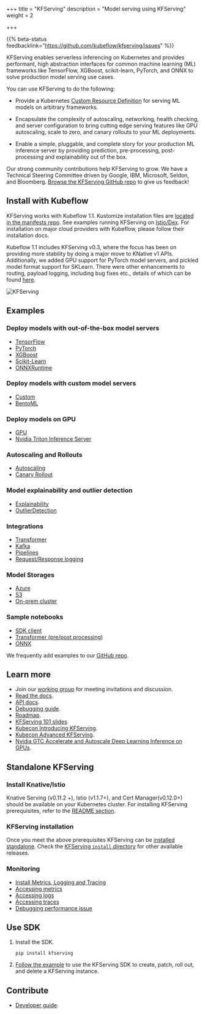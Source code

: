 +++
title = "KFServing"
description = "Model serving using KFServing"
weight = 2
                    
+++

{{% beta-status 
  feedbacklink="https://github.com/kubeflow/kfserving/issues" %}}

KFServing enables serverless inferencing on Kubernetes and provides performant, high abstraction interfaces for common machine learning (ML) frameworks like TensorFlow, XGBoost, scikit-learn, PyTorch, and ONNX to solve production model serving use cases.

You can use KFServing to do the following:

* Provide a Kubernetes [Custom Resource Definition](https://kubernetes.io/docs/concepts/extend-kubernetes/api-extension/custom-resources/) for serving ML models on arbitrary frameworks.

* Encapsulate the complexity of autoscaling, networking, health checking, and server configuration to bring cutting edge serving features like GPU autoscaling, scale to zero, and canary rollouts to your ML deployments.

* Enable a simple, pluggable, and complete story for your production ML inference server by providing prediction, pre-processing, post-processing and explainability out of the box.

Our strong community contributions help KFServing to grow. We have a Technical Steering Committee driven by Google, IBM, Microsoft, Seldon, and Bloomberg. [Browse the KFServing GitHub repo](https://github.com/kubeflow/kfserving) to give us feedback!

## Install with Kubeflow

KFServing works with Kubeflow 1.1. Kustomize installation files are [located in the manifests repo](https://github.com/kubeflow/manifests/tree/master/kfserving).
See examples running KFServing on [Istio/Dex](https://github.com/kubeflow/kfserving/tree/master/docs/samples/istio-dex). For installation on major cloud providers with Kubeflow, please follow their installation docs. 

Kubeflow 1.1 includes KFServing v0.3, where the focus has been on providing more stability by doing a major move to KNative v1 APIs. Additionally, we added GPU support for PyTorch model servers, and pickled model format support for SKLearn. There were other enhancements to routing, payload logging, including bug fixes etc., details of which can be found [here](https://github.com/kubeflow/kfserving/releases/tag/v0.3.0).

<img src="../kfserving.png" alt="KFServing">

## Examples

### Deploy models with out-of-the-box model servers

* [TensorFlow](https://github.com/kubeflow/kfserving/tree/master/docs/samples/tensorflow)
* [PyTorch](https://github.com/kubeflow/kfserving/tree/master/docs/samples/pytorch)
* [XGBoost](https://github.com/kubeflow/kfserving/tree/master/docs/samples/xgboost)
* [Scikit-Learn](https://github.com/kubeflow/kfserving/tree/master/docs/samples/sklearn)
* [ONNXRuntime](https://github.com/kubeflow/kfserving/tree/master/docs/samples/onnx)

### Deploy models with custom model servers

* [Custom](https://github.com/kubeflow/kfserving/tree/master/docs/samples/custom)
* [BentoML](https://github.com/kubeflow/kfserving/tree/master/docs/samples/bentoml)

### Deploy models on GPU

* [GPU](https://github.com/kubeflow/kfserving/tree/master/docs/samples/accelerators)
* [Nvidia Triton Inference Server](https://github.com/kubeflow/kfserving/tree/master/docs/samples/triton)

### Autoscaling and Rollouts

* [Autoscaling](https://github.com/kubeflow/kfserving/tree/master/docs/samples/autoscaling)
* [Canary Rollout](https://github.com/kubeflow/kfserving/tree/master/docs/samples/rollouts)

### Model explainability and outlier detection

* [Explainability](https://github.com/kubeflow/kfserving/tree/master/docs/samples/explanation/alibi)
* [OutlierDetection](https://github.com/kubeflow/kfserving/tree/master/docs/samples/outlier-detection/alibi-detect/cifar10)

### Integrations

* [Transformer](https://github.com/kubeflow/kfserving/tree/master/docs/samples/transformer/image_transformer)
* [Kafka](https://github.com/kubeflow/kfserving/tree/master/docs/samples/kafka)
* [Pipelines](https://github.com/kubeflow/kfserving/tree/master/docs/samples/pipelines)
* [Request/Response logging](https://github.com/kubeflow/kfserving/tree/master/docs/samples/logger)

### Model Storages

* [Azure](https://github.com/kubeflow/kfserving/tree/master/docs/samples/azure)
* [S3](https://github.com/kubeflow/kfserving/tree/master/docs/samples/s3)
* [On-prem cluster](https://github.com/kubeflow/kfserving/tree/master/docs/samples/pvc)

### Sample notebooks

* [SDK client](https://github.com/kubeflow/kfserving/blob/master/docs/samples/client/kfserving_sdk_sample.ipynb)
* [Transformer (pre/post processing)](https://github.com/kubeflow/kfserving/blob/master/docs/samples/transformer/image_transformer/kfserving_sdk_transformer.ipynb)
* [ONNX](https://github.com/kubeflow/kfserving/blob/master/docs/samples/onnx/mosaic-onnx.ipynb)

We frequently add examples to our [GitHub repo](https://github.com/kubeflow/kfserving/tree/master/docs/samples/).

## Learn more

* Join our [working group](https://groups.google.com/forum/#!forum/kfserving) for meeting invitations and discussion.
* [Read the docs](https://github.com/kubeflow/kfserving/tree/master/docs).
* [API docs](https://github.com/kubeflow/kfserving/tree/master/docs/apis/README.md).
* [Debugging guide](https://github.com/kubeflow/kfserving/blob/master/docs/KFSERVING_DEBUG_GUIDE.md).
* [Roadmap](https://github.com/kubeflow/kfserving/tree/master/ROADMAP.md).
* [KFServing 101 slides](https://drive.google.com/file/d/16oqz6dhY5BR0u74pi9mDThU97Np__AFb/view).
* [Kubecon Introducing KFServing](https://kccncna19.sched.com/event/UaZo/introducing-kfserving-serverless-model-serving-on-kubernetes-ellis-bigelow-google-dan-sun-bloomberg).
* [Kubecon Advanced KFServing](https://kccncna19.sched.com/event/UaVw/advanced-model-inferencing-leveraging-knative-istio-and-kubeflow-serving-animesh-singh-ibm-clive-cox-seldon).
* [Nvidia GTC Accelerate and Autoscale Deep Learning Inference on GPUs](https://developer.nvidia.com/gtc/2020/video/s22459-vid).

## Standalone KFServing

### Install Knative/Istio

Knative Serving (v0.11.2 +), Istio (v1.1.7+), and Cert Manager(v0.12.0+) should be available on your Kubernetes cluster.
For installing KFServing prerequisites, refer to the [README section](https://github.com/kubeflow/kfserving#prerequisites).

### KFServing installation

Once you meet the above prerequisites KFServing can be [installed standalone](https://github.com/kubeflow/kfserving#standalone-kfserving-installation). Check the [KFServing `install` directory](https://github.com/kubeflow/kfserving/tree/master/install) for other available releases.

### Monitoring

* [Install Metrics, Logging and Tracing](https://knative.dev/docs/serving/installing-logging-metrics-traces/)
* [Accessing metrics](https://knative.dev/docs/serving/accessing-metrics/)
* [Accessing logs](https://knative.dev/docs/serving/accessing-logs/)
* [Accessing traces](https://knative.dev/docs/serving/accessing-traces/)
* [Debugging performance issue](https://knative.dev/docs/serving/debugging-performance-issues/)

## Use SDK

1. Install the SDK.
    ```
    pip install kfserving
    ```
1. [Follow the example](https://github.com/kubeflow/kfserving/blob/master/docs/samples/client/kfserving_sdk_sample.ipynb) to use the KFServing SDK to create, patch, roll out, and delete a KFServing instance.

## Contribute

* [Developer guide](https://github.com/kubeflow/kfserving/tree/master/docs/DEVELOPER_GUIDE.md).
